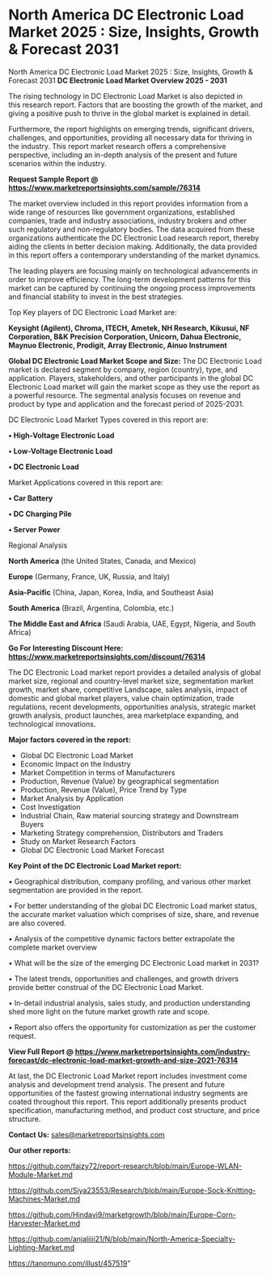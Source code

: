 # North America DC Electronic Load Market 2025 : Size, Insights, Growth & Forecast 2031
North America DC Electronic Load Market 2025 : Size, Insights, Growth & Forecast 2031
<Strong> DC Electronic Load Market Overview 2025 - 2031</strong>

The rising technology in DC Electronic Load Market is also depicted in this research report. Factors that are boosting the growth of the market, and giving a positive push to thrive in the global market is explained in detail.

Furthermore, the report highlights on emerging trends, significant drivers, challenges, and opportunities, providing all necessary data for thriving in the industry. This report market research offers a comprehensive perspective, including an in-depth analysis of the present and future scenarios within the industry.

<strong>Request Sample Report @ <a href=https://www.marketreportsinsights.com/sample/76314>https://www.marketreportsinsights.com/sample/76314</a></strong>

The market overview included in this report provides information from a wide range of resources like government organizations, established companies, trade and industry associations, industry brokers and other such regulatory and non-regulatory bodies. The data acquired from these organizations authenticate the DC Electronic Load research report, thereby aiding the clients in better decision making. Additionally, the data provided in this report offers a contemporary understanding of the market dynamics.

The leading players are focusing mainly on technological advancements in order to improve efficiency. The long-term development patterns for this market can be captured by continuing the ongoing process improvements and financial stability to invest in the best strategies.

Top Key players of DC Electronic Load Market are:

<strong>Keysight (Agilent), Chroma, ITECH, Ametek, NH Research, Kikusui, NF Corporation, B&K Precision Corporation, Unicorn, Dahua Electronic, Maynuo Electronic, Prodigit, Array Electronic, Ainuo Instrument</strong>

<strong><b>Global DC Electronic Load Market Scope and Size:</b></strong>
The DC Electronic Load market is declared segment by company, region (country), type, and application. Players, stakeholders, and other participants in the global DC Electronic Load market will gain the market scope as they use the report as a powerful resource. The segmental analysis focuses on revenue and product by type and application and the forecast period of 2025-2031.

DC Electronic Load Market Types covered in this report are:

<strong>• High-Voltage Electronic Load

• Low-Voltage Electronic Load

• DC Electronic Load</strong>

Market Applications covered in this report are:

<strong>• Car Battery

• DC Charging Pile

• Server Power</strong> 

Regional Analysis

<strong>North America</strong> (the United States, Canada, and Mexico)

<strong>Europe</strong> (Germany, France, UK, Russia, and Italy)

<strong>Asia-Pacific</strong> (China, Japan, Korea, India, and Southeast Asia)

<strong>South America</strong> (Brazil, Argentina, Colombia, etc.)

<strong>The Middle East and Africa</strong> (Saudi Arabia, UAE, Egypt, Nigeria, and South Africa)

<strong>Go For Interesting Discount Here: <a href=https://www.marketreportsinsights.com/discount/76314>https://www.marketreportsinsights.com/discount/76314</a></strong>

The DC Electronic Load market report provides a detailed analysis of global market size, regional and country-level market size, segmentation market growth, market share, competitive Landscape, sales analysis, impact of domestic and global market players, value chain optimization, trade regulations, recent developments, opportunities analysis, strategic market growth analysis, product launches, area marketplace expanding, and technological innovations.

<strong><b>Major factors covered in the report:</b></strong>
<ul>
  <li>Global DC Electronic Load Market </li>
  <li>Economic Impact on the Industry</li>
  <li>Market Competition in terms of Manufacturers</li>
  <li>Production, Revenue (Value) by geographical segmentation</li>
  <li>Production, Revenue (Value), Price Trend by Type</li>
  <li>Market Analysis by Application</li>
  <li>Cost Investigation</li>
  <li>Industrial Chain, Raw material sourcing strategy and Downstream Buyers</li>
  <li>Marketing Strategy comprehension, Distributors and Traders</li>
  <li>Study on Market Research Factors</li>
  <li>Global DC Electronic Load Market Forecast</li>
</ul>

<strong><b>Key Point of the DC Electronic Load Market report:</b></strong>

• Geographical distribution, company profiling, and various other market segmentation are provided in the report.

• For better understanding of the global DC Electronic Load market status, the accurate market valuation which comprises of size, share, and revenue are also covered.

• Analysis of the competitive dynamic factors better extrapolate the complete market overview

• What will be the size of the emerging DC Electronic Load market in 2031?

• The latest trends, opportunities and challenges, and growth drivers provide better construal of the DC Electronic Load Market.

• In-detail industrial analysis, sales study, and production understanding shed more light on the future market growth rate and scope.

• Report also offers the opportunity for customization as per the customer request.

<strong><b>View Full Report @ <a href=https://www.marketreportsinsights.com/industry-forecast/dc-electronic-load-market-growth-and-size-2021-76314>https://www.marketreportsinsights.com/industry-forecast/dc-electronic-load-market-growth-and-size-2021-76314</a></b></strong>


At last, the DC Electronic Load Market report includes investment come analysis and development trend analysis. The present and future opportunities of the fastest growing international industry segments are coated throughout this report. This report additionally presents product specification, manufacturing method, and product cost structure, and price structure.

<strong>Contact Us:</strong>
sales@marketreportsinsights.com

<strong>Our other reports:</strong>

<a href=https://github.com/faizy72/report-research/blob/main/Europe-WLAN-Module-Market.md>https://github.com/faizy72/report-research/blob/main/Europe-WLAN-Module-Market.md</a>

<a href=https://github.com/Siya23553/Research/blob/main/Europe-Sock-Knitting-Machines-Market.md>https://github.com/Siya23553/Research/blob/main/Europe-Sock-Knitting-Machines-Market.md</a>

<a href=https://github.com/Hindavi9/marketgrowth/blob/main/Europe-Corn-Harvester-Market.md>https://github.com/Hindavi9/marketgrowth/blob/main/Europe-Corn-Harvester-Market.md</a>

<a href=https://github.com/anjaliiii21/N/blob/main/North-America-Specialty-Lighting-Market.md>https://github.com/anjaliiii21/N/blob/main/North-America-Specialty-Lighting-Market.md</a>

<a href=https://tanomuno.com/illust/457519>https://tanomuno.com/illust/457519</a>"
